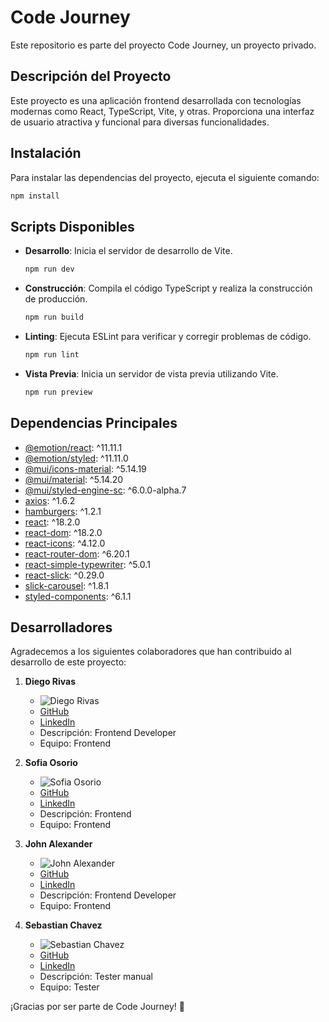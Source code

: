 # Code Journey


Este repositorio es parte del proyecto Code Journey, un proyecto privado.

## Descripción del Proyecto

Este proyecto es una aplicación frontend desarrollada con tecnologías modernas como React, TypeScript, Vite, y otras. Proporciona una interfaz de usuario atractiva y funcional para diversas funcionalidades.

## Instalación

Para instalar las dependencias del proyecto, ejecuta el siguiente comando:

```bash
npm install
```

## Scripts Disponibles

- **Desarrollo**: Inicia el servidor de desarrollo de Vite.
  ```bash
  npm run dev
  ```

- **Construcción**: Compila el código TypeScript y realiza la construcción de producción.
  ```bash
  npm run build
  ```

- **Linting**: Ejecuta ESLint para verificar y corregir problemas de código.
  ```bash
  npm run lint
  ```

- **Vista Previa**: Inicia un servidor de vista previa utilizando Vite.
  ```bash
  npm run preview
  ```

## Dependencias Principales

- [@emotion/react](https://www.npmjs.com/package/@emotion/react): ^11.11.1
- [@emotion/styled](https://www.npmjs.com/package/@emotion/styled): ^11.11.0
- [@mui/icons-material](https://www.npmjs.com/package/@mui/icons-material): ^5.14.19
- [@mui/material](https://www.npmjs.com/package/@mui/material): ^5.14.20
- [@mui/styled-engine-sc](https://www.npmjs.com/package/@mui/styled-engine-sc): ^6.0.0-alpha.7
- [axios](https://www.npmjs.com/package/axios): ^1.6.2
- [hamburgers](https://www.npmjs.com/package/hamburgers): ^1.2.1
- [react](https://www.npmjs.com/package/react): ^18.2.0
- [react-dom](https://www.npmjs.com/package/react-dom): ^18.2.0
- [react-icons](https://www.npmjs.com/package/react-icons): ^4.12.0
- [react-router-dom](https://www.npmjs.com/package/react-router-dom): ^6.20.1
- [react-simple-typewriter](https://www.npmjs.com/package/react-simple-typewriter): ^5.0.1
- [react-slick](https://www.npmjs.com/package/react-slick): ^0.29.0
- [slick-carousel](https://www.npmjs.com/package/slick-carousel): ^1.8.1
- [styled-components](https://www.npmjs.com/package/styled-components): ^6.1.1

## Desarrolladores

Agradecemos a los siguientes colaboradores que han contribuido al desarrollo de este proyecto:

1. **Diego Rivas**
   - ![Diego Rivas](https://github.com/DiegoRivasDev.png)
   - [GitHub](https://github.com/DiegoRivasDev)
   - [LinkedIn](https://www.linkedin.com/in/diego-rivas-96215129a/)
   - Descripción: Frontend Developer
   - Equipo: Frontend

2. **Sofia Osorio**
   - ![Sofia Osorio](https://github.com/SofiDevO.png)
   - [GitHub](https://github.com/SofiDevO)
   - [LinkedIn](https://www.linkedin.com/in/sofidev/)
   - Descripción: Frontend
   - Equipo: Frontend

3. **John Alexander**
   - ![John Alexander](https://github.com/cotamo1901.png)
   - [GitHub](https://github.com/cotamo1901)
   - [LinkedIn](https://www.linkedin.com/in/john-alexander-cotamo-molina-463005144/)
   - Descripción: Frontend Developer
   - Equipo: Frontend

4. **Sebastian Chavez**
   - ![Sebastian Chavez](https://github.com/sexga.png)
   - [GitHub](https://github.com/sexga)
   - [LinkedIn](https://www.linkedin.com/in/sebastianxgabriel/)
   - Descripción: Tester manual
   - Equipo: Tester

¡Gracias por ser parte de Code Journey! 🚀
